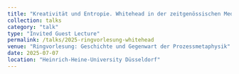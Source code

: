 ```yaml
---
title: "Kreativität und Entropie. Whitehead in der zeitgenössischen Medien und Technikphilosophie"
collection: talks
category: "talk"
type: "Invited Guest Lecture"
permalink: /talks/2025-ringvorlesung-whitehead
venue: "Ringvorlesung: Geschichte und Gegenwart der Prozessmetaphysik"
date: 2025-07-07
location: "Heinrich-Heine-University Düsseldorf"
---
```

